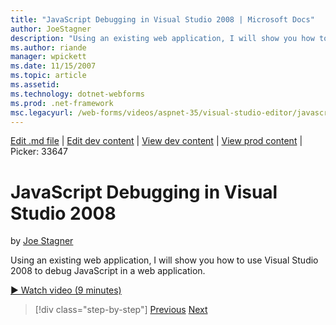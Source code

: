 ```yaml
---
title: "JavaScript Debugging in Visual Studio 2008 | Microsoft Docs"
author: JoeStagner
description: "Using an existing web application, I will show you how to use Visual Studio 2008 to debug JavaScript in a web application."
ms.author: riande
manager: wpickett
ms.date: 11/15/2007
ms.topic: article
ms.assetid: 
ms.technology: dotnet-webforms
ms.prod: .net-framework
msc.legacyurl: /web-forms/videos/aspnet-35/visual-studio-editor/javascript-debugging-in-visual-studio-2008
---
```

[Edit .md file](C:\Projects\msc\dev\Msc.Www\Web.ASP\App_Data\github\web-forms\videos\aspnet-35\visual-studio-editor\javascript-debugging-in-visual-studio-2008.md) | [Edit dev content](http://www.aspdev.net/umbraco#/content/content/edit/26624) | [View dev content](http://docs.aspdev.net/tutorials/web-forms/videos/aspnet-35/visual-studio-editor/javascript-debugging-in-visual-studio-2008.html) | [View prod content](http://www.asp.net/web-forms/videos/aspnet-35/visual-studio-editor/javascript-debugging-in-visual-studio-2008) | Picker: 33647

JavaScript Debugging in Visual Studio 2008
====================
by [Joe Stagner](https://github.com/JoeStagner)

Using an existing web application, I will show you how to use Visual Studio 2008 to debug JavaScript in a web application.

[&#9654; Watch video (9 minutes)](https://channel9.msdn.com/Blogs/ASP-NET-Site-Videos/javascript-debugging-in-visual-studio-2008)

>[!div class="step-by-step"] [Previous](javascript-intellisense-support-in-visual-studio-2008.md) [Next](multi-targeting-support-in-visual-studio-2008.md)